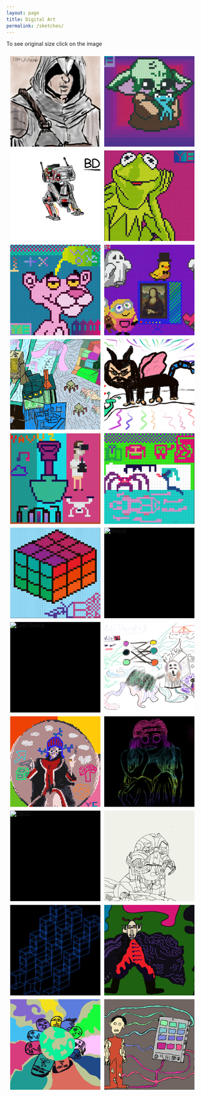 ```yaml
---
layout: page
title: Digital Art
permalink: /sketches/
---
```


<!-- Include color palette -->
<link rel="stylesheet" href="D:\github\yavuzcodiin.github.io\_sass\gradient_colors.scss">
<link rel="stylesheet" href="D:\github\yavuzcodiin.github.io\_sass\base_colors.scss">
<!-- Include color palette -->

<p class="gradient-text_8">To see original size click on the image</p>

<div class="art-gallery">
    <div class="art-item"><img src="/images/sketch-library/altair.png" alt="Altair" onclick="openLightbox('/images/sketch-library/altair.png')"></div>
    <div class="art-item"><img src="/images/sketch-library/baby_yoda.jpg" alt="Baby Yoda" onclick="openLightbox('/images/sketch-library/baby_yoda.jpg')"></div>
    <div class="art-item"><img src="/images/sketch-library/bd-1.png" alt="BD-1" onclick="openLightbox('/images/sketch-library/bd-1.png')"></div>
    <div class="art-item"><img src="/images/sketch-library/muppet.jpg" alt="Muppet" onclick="openLightbox('/images/sketch-library/muppet.jpg')"></div>
    <div class="art-item"><img src="/images/sketch-library/pink_panther.jpg" alt="Pink Panther" onclick="openLightbox('/images/sketch-library/pink_panther.jpg')"></div>
    <div class="art-item"><img src="/images/sketch-library/pixel_dream.jpg" alt="Pixel Dream" onclick="openLightbox('/images/sketch-library/pixel_dream.jpg')"></div>
    <div class="art-item"><img src="/images/sketch-library/city.jpg" alt="Pixel Dream" onclick="openLightbox('/images/sketch-library/city.jpg')"></div>
    <div class="art-item"><img src="/images/sketch-library/creepy_lion.jpg" alt="Pixel Dream" onclick="openLightbox('/images/sketch-library/creepy_lion.jpg')"></div>
    <div class="art-item"><img src="/images/sketch-library/pixel_drone.jpeg" alt="Pixel Drone" onclick="openLightbox('/images/sketch-library/pixel_drone.jpeg')"></div>
    <div class="art-item"><img src="/images/sketch-library/pixel_jungle.jpeg" alt="Pixel Jungle" onclick="openLightbox('/images/sketch-library/pixel_jungle.jpeg')"></div>
    <div class="art-item"><img src="/images/sketch-library/pixel_cube.jpeg" alt="Pixel Cube" onclick="openLightbox('/images/sketch-library/pixel_cube.jpeg')"></div>
    <div class="art-item"><img src="/images/sketch-library/beach.png" alt="Beach" onclick="openLightbox('/images/sketch-library/beach.png')"></div>
    <div class="art-item"><img src="/images/sketch-library/last_dance.png" alt="Last Dance" onclick="openLightbox('/images/sketch-library/last_dance.png')"></div>
    <div class="art-item"><img src="/images/sketch-library/random_thoughts.png" alt="Random Thoughts" onclick="openLightbox('/images/sketch-library/random_thoughts.png')"></div>
    <div class="art-item"><img src="/images/sketch-library/blue_knight.png" alt="Blue Knight" onclick="openLightbox('/images/sketch-library/blue_knight.png')"></div>
    <div class="art-item"><img src="/images/sketch-library/back_to_black.png" alt="Back to Black" onclick="openLightbox('/images/sketch-library/back_to_black.png')"></div>
    <div class="art-item"><img src="/images/sketch-library/bbgd.png" alt="BBGD" onclick="openLightbox('/images/sketch-library/bbgd.png')"></div>
    <div class="art-item"><img src="/images/sketch-library/ultron.jpg" alt="Ultron" onclick="openLightbox('/images/sketch-library/ultron.jpg')"></div>
    <div class="art-item"><img src="/images/sketch-library/cube.jpg" alt="Blue Cube" onclick="openLightbox('/images/sketch-library/cube.jpg')"></div>
    <div class="art-item"><img src="/images/sketch-library/conquerer.jpg" alt="Conquerer" onclick="openLightbox('/images/sketch-library/conquerer.jpg')"></div>
    <div class="art-item"><img src="/images/sketch-library/www.tiff" alt="www" onclick="openLightbox('/images/sketch-library/www.tiff')"></div>
    <div class="art-item"><img src="/images/sketch-library/emptiness_machine.jpeg" alt="Emptiness Machine" onclick="openLightbox('/images/sketch-library/emptiness_machine.jpeg')"></div>

</div>

<!-- Lightbox Container -->
<div id="lightbox" class="lightbox" onclick="closeLightbox()">
    <span class="close">&times;</span>
    <img class="lightbox-content" id="lightbox-img">
</div>

<style>
.art-gallery {
    display: grid;
    grid-template-columns: repeat(auto-fit, minmax(200px, 1fr)); /* Increased minmax value to make images larger */
    gap: 10px;
    max-width: 100%;
    padding: 10px;
    box-sizing: border-box;
}

.art-item {
    position: relative;
    overflow: hidden;
    background-color: #000;
    display: flex;
    align-items: center;
    justify-content: center;
    padding-top: 100%; /* This creates a square container */
    transition: transform 0.5s ease; /* Add transition for animation */
}

.art-item img {
    position: absolute;
    top: 0;
    left: 0;
    width: 100%;
    height: 100%;
    object-fit: cover; /* Ensures the image covers the container */
    cursor: pointer;
}

/* Lightbox styles */
.lightbox {
    display: none; /* Hidden by default */
    position: fixed;
    z-index: 1000;
    left: 0;
    top: 0;
    width: 100%;
    height: 100%;
    overflow: auto;
    background-color: rgba(0,0,0,0.9);
    justify-content: center;
    align-items: center;
}

.lightbox-content {
    max-width: 90%;
    max-height: 90%;
}

.close {
    position: absolute;
    top: 10px;
    right: 25px;
    color: #fff;
    font-size: 35px;
    font-weight: bold;
    transition: 0.3s;
}

.close:hover,
.close:focus {
    color: #bbb;
    text-decoration: none;
    cursor: pointer;
}

/* Responsive Styles */
@media (max-width: 768px) {
    .art-gallery {
        grid-template-columns: repeat(4, 1fr); /* Show 4 images in a row on smaller screens */
    }
}
</style>

<script>
document.addEventListener("DOMContentLoaded", function() {
    var lightbox = document.getElementById('lightbox');
    var lightboxImg = document.getElementById('lightbox-img');

    function openLightbox(src) {
        lightbox.style.display = 'flex';  // Show the lightbox
        lightboxImg.src = src;
    }

    function closeLightbox() {
        lightbox.style.display = 'none';  // Hide the lightbox
    }

    window.openLightbox = openLightbox;
    window.closeLightbox = closeLightbox;

    // Ensure the lightbox is hidden on page load
    closeLightbox();

    // Function to swap two elements with animation
    function swapElements(el1, el2) {
        var rect1 = el1.getBoundingClientRect();
        var rect2 = el2.getBoundingClientRect();

        var dx = rect2.left - rect1.left;
        var dy = rect2.top - rect1.top;

        el1.style.transform = `translate(${dx}px, ${dy}px)`;
        el2.style.transform = `translate(${-dx}px, ${-dy}px)`;

        // Wait for the animation to complete
        setTimeout(function() {
            el1.style.transform = '';
            el2.style.transform = '';

            // Swap the elements in the DOM
            var parent = el1.parentNode;
            var sibling = el1.nextSibling === el2 ? el1 : el1.nextSibling;
            el2.parentNode.insertBefore(el1, el2);
            parent.insertBefore(el2, sibling);
        }, 500); // Match this duration with the CSS transition duration
    }

    // Function to shuffle images continuously
    function shuffleImages() {
        var gallery = document.querySelector('.art-gallery');
        var items = Array.from(gallery.children);
        var index1 = Math.floor(Math.random() * items.length);
        var index2 = Math.floor(Math.random() * items.length);

        // Ensure two different indices
        while (index1 === index2) {
            index2 = Math.floor(Math.random() * items.length);
        }

        swapElements(items[index1], items[index2]);
    }

    // Shuffle images every 3 seconds
    setInterval(shuffleImages, 3000);
});
</script>
